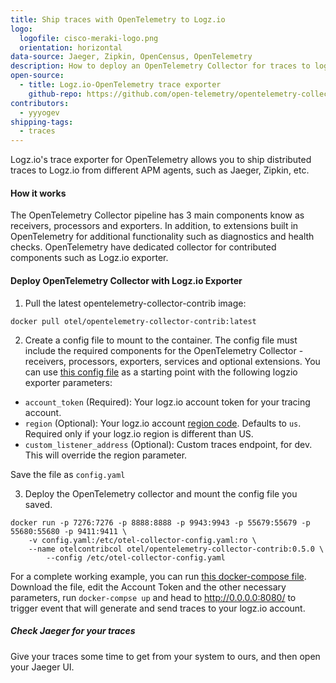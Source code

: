 ```yaml
---
title: Ship traces with OpenTelemetry to Logz.io
logo:
  logofile: cisco-meraki-logo.png
  orientation: horizontal
data-source: Jaeger, Zipkin, OpenCensus, OpenTelemetry
description: How to deploy an OpenTelemetry Collector for traces to logz.io
open-source:
  - title: Logz.io-OpenTelemetry trace exporter
    github-repo: https://github.com/open-telemetry/opentelemetry-collector-contrib
contributors:
  - yyyogev
shipping-tags:
  - traces
---
```


Logz.io's trace exporter for OpenTelemetry allows you to ship distributed traces to Logz.io from different APM agents, such as Jaeger, Zipkin, etc.


#### How it works

The OpenTelemetry Collector pipeline has 3 main components know as receivers, processors and exporters. In addition, to extensions built in OpenTelemetry for additional functionality such as diagnostics and health checks. OpenTelemetry have dedicated collector for contributed components such as Logz.io exporter.

#### Deploy OpenTelemetry Collector with Logz.io Exporter

1. Pull the latest opentelemetry-collector-contrib image:
```
docker pull otel/opentelemetry-collector-contrib:latest
```

2. Create a config file to mount to the container. The config file must include the required components for the OpenTelemetry Collector - receivers, processors, exporters, services and optional extensions.
You can use [this config file](https://github.com/open-telemetry/opentelemetry-collector-contrib/exporter/logzioexporter/example/config.yaml) as a starting point with the following logzio exporter parameters:

* `account_token` (Required): Your logz.io account token for your tracing account.
* `region` (Optional): Your logz.io account [region code](https://docs.logz.io/user-guide/accounts/account-region.html#available-regions). Defaults to `us`. Required only if your logz.io region is different than US.
* `custom_listener_address` (Optional): Custom traces endpoint, for dev. This will override the region parameter.

Save the file as `config.yaml`

3. Deploy the OpenTelemetry collector and mount the config file you saved.

```
docker run -p 7276:7276 -p 8888:8888 -p 9943:9943 -p 55679:55679 -p 55680:55680 -p 9411:9411 \
    -v config.yaml:/etc/otel-collector-config.yaml:ro \
    --name otelcontribcol otel/opentelemetry-collector-contrib:0.5.0 \
        --config /etc/otel-collector-config.yaml
```

For a complete working example, you can run [this docker-compose file](https://docs.logz.io/shipping-config-samples/docker-compose.yaml). Download the file, edit the Account Token and the other necessary parameters, run `docker-compse up` and head to http://0.0.0.0:8080/ to trigger event that will generate and send traces to your logz.io account.

##### Check Jaeger for your traces

Give your traces some time to get from your system to ours,
and then open your Jaeger UI.
